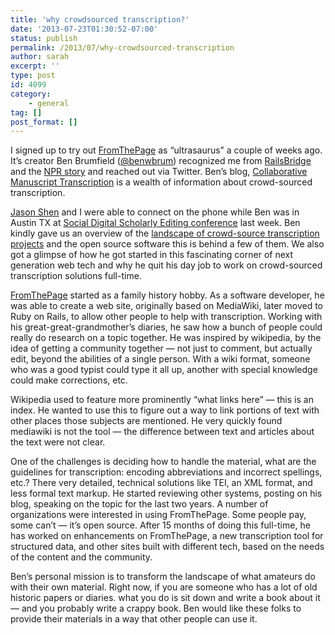 ```yaml
---
title: 'why crowdsourced transcription?'
date: '2013-07-23T01:30:52-07:00'
status: publish
permalink: /2013/07/why-crowdsourced-transcription
author: sarah
excerpt: ''
type: post
id: 4099
category:
    - general
tag: []
post_format: []
---
```

I signed up to try out [FromThePage](http://beta.fromthepage.com/) as “ultrasaurus” a couple of weeks ago. It’s creator Ben Brumfield ([@benwbrum](https://twitter.com/benwbrum)) recognized me from [RailsBridge](http://workshops.railsbridge.org/) and the [NPR story](http://www.npr.org/blogs/alltechconsidered/2013/04/29/178810467/blazing-the-trail-for-female-programmers) and reached out via Twitter. Ben’s blog, [Collaborative Manuscript Transcription](http://manuscripttranscription.blogspot.com/) is a wealth of information about crowd-sourced transcription.

[Jason Shen](http://www.jasonshen.com/) and I were able to connect on the phone while Ben was in Austin TX at [Social Digital Scholarly Editing conference](https://ocs.usask.ca/conf/index.php/sdse/sdse13) last week. Ben kindly gave us an overview of the [landscape of crowd-source transcription projects](https://www.ultrasaurus.com/sarahblog/2013/07/crowdsourced-transcription-landscape/) and the open source software this is behind a few of them. We also got a glimpse of how he got started in this fascinating corner of next generation web tech and why he quit his day job to work on crowd-sourced transcription solutions full-time.

[FromThePage](http://beta.fromthepage.com/) started as a family history hobby. As a software developer, he was able to create a web site, originally based on MediaWiki, later moved to Ruby on Rails, to allow other people to help with transcription. Working with his great-great-grandmother’s diaries, he saw how a bunch of people could really do research on a topic together. He was inspired by wikipedia, by the idea of getting a community together — not just to comment, but actually edit, beyond the abilities of a single person. With a wiki format, someone who was a good typist could type it all up, another with special knowledge could make corrections, etc.

Wikipedia used to feature more prominently “what links here” — this is an index. He wanted to use this to figure out a way to link portions of text with other places those subjects are mentioned. He very quickly found mediawiki is not the tool — the difference between text and articles about the text were not clear.

One of the challenges is deciding how to handle the material, what are the guidelines for transcription: encoding abbreviations and incorrect spellings, etc.? There very detailed, technical solutions like TEI, an XML format, and less formal text markup. He started reviewing other systems, posting on his blog, speaking on the topic for the last two years. A number of organizations were interested in using FromThePage. Some people pay, some can’t — it’s open source. After 15 months of doing this full-time, he has worked on enhancements on FromThePage, a new transcription tool for structured data, and other sites built with different tech, based on the needs of the content and the community.

Ben’s personal mission is to transform the landscape of what amateurs do with their own material. Right now, if you are someone who has a lot of old historic papers or diaries. what you do is sit down and write a book about it — and you probably write a crappy book. Ben would like these folks to provide their materials in a way that other people can use it.